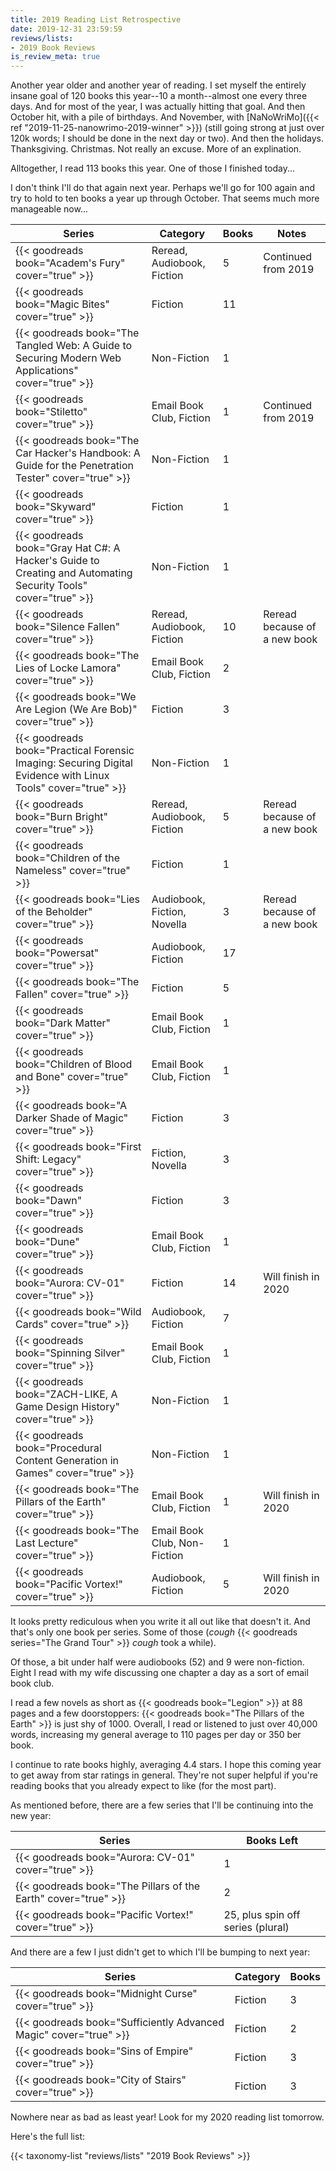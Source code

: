 ```yaml
---
title: 2019 Reading List Retrospective
date: 2019-12-31 23:59:59
reviews/lists:
- 2019 Book Reviews
is_review_meta: true
---
```

Another year older and another year of reading. I set myself the entirely insane goal of 120 books this year--10 a month--almost one every three days. And for most of the year, I was actually hitting that goal. And then October hit, with a pile of birthdays. And November, with [NaNoWriMo]({{< ref "2019-11-25-nanowrimo-2019-winner" >}}) (still going strong at just over 120k words; I should be done in the next day or two). And then the holidays. Thanksgiving. Christmas. Not really an excuse. More of an explination. 

Alltogether, I read 113 books this year. One of those I finished today...

I don't think I'll do that again next year. Perhaps we'll go for 100 again and try to hold to ten books a year up through October. That seems much more manageable now...

<!--more-->

| Series | Category | Books | Notes |
|--------|----------|-------|-------|
| {{< goodreads book="Academ's Fury" cover="true" >}} | Reread, Audiobook, Fiction | 5 | Continued from 2019 |
| {{< goodreads book="Magic Bites" cover="true" >}} | Fiction | 11 |
| {{< goodreads book="The Tangled Web: A Guide to Securing Modern Web Applications" cover="true" >}} | Non-Fiction | 1 |
| {{< goodreads book="Stiletto" cover="true" >}} | Email Book Club, Fiction | 1 | Continued from 2019 |
| {{< goodreads book="The Car Hacker's Handbook: A Guide for the Penetration Tester" cover="true" >}} | Non-Fiction | 1 |
| {{< goodreads book="Skyward" cover="true" >}} | Fiction | 1 |
| {{< goodreads book="Gray Hat C#: A Hacker's Guide to Creating and Automating Security Tools" cover="true" >}} | Non-Fiction | 1 |
| {{< goodreads book="Silence Fallen" cover="true" >}} | Reread, Audiobook, Fiction | 10 | Reread because of a new book |
| {{< goodreads book="The Lies of Locke Lamora" cover="true" >}} | Email Book Club, Fiction | 2 |
| {{< goodreads book="We Are Legion (We Are Bob)" cover="true" >}} | Fiction | 3 | 
| {{< goodreads book="Practical Forensic Imaging: Securing Digital Evidence with Linux Tools" cover="true" >}} | Non-Fiction | 1 |
| {{< goodreads book="Burn Bright" cover="true" >}} | Reread, Audiobook, Fiction | 5 | Reread because of a new book | 
| {{< goodreads book="Children of the Nameless" cover="true" >}} | Fiction | 1 |
| {{< goodreads book="Lies of the Beholder" cover="true" >}} | Audiobook, Fiction, Novella | 3 | Reread because of a new book |
| {{< goodreads book="Powersat" cover="true" >}} | Audiobook, Fiction | 17 |
| {{< goodreads book="The Fallen" cover="true" >}} | Fiction | 5 |
| {{< goodreads book="Dark Matter" cover="true" >}} | Email Book Club, Fiction | 1 | 
| {{< goodreads book="Children of Blood and Bone" cover="true" >}} | Email Book Club, Fiction | 1 |
| {{< goodreads book="A Darker Shade of Magic" cover="true" >}} | Fiction | 3 |
| {{< goodreads book="First Shift: Legacy" cover="true" >}} | Fiction, Novella | 3 | 
| {{< goodreads book="Dawn" cover="true" >}} | Fiction | 3 |
| {{< goodreads book="Dune" cover="true" >}} | Email Book Club, Fiction | 1 |
| {{< goodreads book="Aurora: CV-01" cover="true" >}} | Fiction | 14 | Will finish in 2020 |
| {{< goodreads book="Wild Cards" cover="true" >}} | Audiobook, Fiction | 7 |
| {{< goodreads book="Spinning Silver" cover="true" >}} | Email Book Club, Fiction | 1 |
| {{< goodreads book="ZACH-LIKE, A Game Design History" cover="true" >}} | Non-Fiction | 1 |
| {{< goodreads book="Procedural Content Generation in Games" cover="true" >}} | Non-Fiction | 1 |
| {{< goodreads book="The Pillars of the Earth" cover="true" >}} | Email Book Club, Fiction | 1 | Will finish in 2020 |
| {{< goodreads book="The Last Lecture" cover="true" >}} | Email Book Club, Non-Fiction | 1 |
| {{< goodreads book="Pacific Vortex!" cover="true" >}} | Audiobook, Fiction | 5 | Will finish in 2020 |

It looks pretty rediculous when you write it all out like that doesn't it. And that's only one book per series. Some of those (*cough* {{< goodreads series="The Grand Tour" >}} *cough* took a while). 

Of those, a bit under half were audiobooks (52) and 9 were non-fiction. Eight I read with my wife discussing one chapter a day as a sort of email book club. 

I read a few novels as short as {{< goodreads book="Legion" >}} at 88 pages and a few doorstoppers: {{< goodreads book="The Pillars of the Earth" >}} is just shy of 1000. Overall, I read or listened to just over 40,000 words, increasing my general average to 110 pages per day or 350 ber book. 

I continue to rate books highly, averaging 4.4 stars. I hope this coming year to get away from star ratings in general. They're not super helpful if you're reading books that you already expect to like (for the most part). 

As mentioned before, there are a few series that I'll be continuing into the new year:

| Series | Books Left |
|--------|------------|
| {{< goodreads book="Aurora: CV-01" cover="true" >}} | 1
| {{< goodreads book="The Pillars of the Earth" cover="true" >}} | 2 |
| {{< goodreads book="Pacific Vortex!" cover="true" >}} | 25, plus spin off series (plural) |

And there are a few I just didn't get to which I'll be bumping to next year:

| Series | Category | Books |
|--------|----------|-------|
| {{< goodreads book="Midnight Curse" cover="true" >}} | Fiction | 3 |
| {{< goodreads book="Sufficiently Advanced Magic" cover="true" >}} | Fiction | 2 |
| {{< goodreads book="Sins of Empire" cover="true" >}} | Fiction | 3 |
| {{< goodreads book="City of Stairs" cover="true" >}} | Fiction | 3 |

Nowhere near as bad as least year! Look for my 2020 reading list tomorrow. 

Here's the full list:

{{< taxonomy-list "reviews/lists" "2019 Book Reviews" >}}
